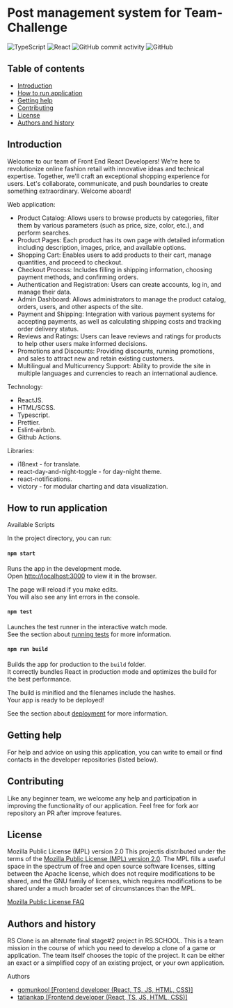 Post management system for Team-Challenge
=================================================
![TypeScript](https://img.shields.io/badge/typescript-%23007ACC.svg?style=for-the-badge&logo=typescript&logoColor=white)
![React](https://img.shields.io/badge/react-%2320232a.svg?style=for-the-badge&logo=react&logoColor=%2361DAFB)
![GitHub commit activity](https://img.shields.io/github/commit-activity/y/PoMaKoM-RSTeam/send-to-telegram-front?style=for-the-badge)
![GitHub](https://img.shields.io/github/license/PoMaKoM-RSTeam/send-to-telegram-front?style=for-the-badge)


Table of contents
-----------------

* [Introduction](#introduction)
* [How to run application](#how-to-run-application)
* [Getting help](#getting-help)
* [Contributing](#contributing)
* [License](#license)
* [Authors and history](#authors-and-history)


Introduction
------------
Welcome to our team of Front End React Developers! We're here to revolutionize online fashion retail with innovative ideas and technical expertise. Together, we'll craft an exceptional shopping experience for users. Let's collaborate, communicate, and push boundaries to create something extraordinary. Welcome aboard!



Web application:
- Product Catalog: Allows users to browse products by categories, filter them by various parameters (such as price, size, color, etc.), and perform searches.
- Product Pages: Each product has its own page with detailed information including description, images, price, and available options.
- Shopping Cart: Enables users to add products to their cart, manage quantities, and proceed to checkout.
- Checkout Process: Includes filling in shipping information, choosing payment methods, and confirming orders.
- Authentication and Registration: Users can create accounts, log in, and manage their data.
- Admin Dashboard: Allows administrators to manage the product catalog, orders, users, and other aspects of the site.
- Payment and Shipping: Integration with various payment systems for accepting payments, as well as calculating shipping costs and tracking order delivery status.
- Reviews and Ratings: Users can leave reviews and ratings for products to help other users make informed decisions.
- Promotions and Discounts: Providing discounts, running promotions, and sales to attract new and retain existing customers.
- Multilingual and Multicurrency Support: Ability to provide the site in multiple languages and currencies to reach an international audience.

Technology:
- ReactJS.
- HTML/SCSS.
- Typescript.
- Prettier.
- Eslint-airbnb.
- Github Actions.


Libraries:
- i18next - for translate.
- react-day-and-night-toggle - for day-night theme.
- react-notifications.
- victory - for modular charting and data visualization.


How to run application
------------

Available Scripts

In the project directory, you can run:

#### `npm start`

Runs the app in the development mode.\
Open [http://localhost:3000](http://localhost:3000) to view it in the browser.

The page will reload if you make edits.\
You will also see any lint errors in the console.

#### `npm test`

Launches the test runner in the interactive watch mode.\
See the section about [running tests](https://facebook.github.io/create-react-app/docs/running-tests) for more information.

#### `npm run build`

Builds the app for production to the `build` folder.\
It correctly bundles React in production mode and optimizes the build for the best performance.

The build is minified and the filenames include the hashes.\
Your app is ready to be deployed!

See the section about [deployment](https://facebook.github.io/create-react-app/docs/deployment) for more information.



Getting help
------------

For help and advice on using this application, you can write to email or find contacts in the developer repositories (listed below).


Contributing
------------

Like any beginner team, we welcome any help and participation in improving the functionality of our application. Feel free for fork aor repository an PR after improve features.


License
-------

Mozilla Public License (MPL) version 2.0
This projectis distributed under the terms of the [Mozilla Public License (MPL) version 2.0](https://www.mozilla.org/en-US/MPL/2.0/). The MPL fills a useful space in the spectrum of free and open source software licenses, sitting between the Apache license, which does not require modifications to be shared, and the GNU family of licenses, which requires modifications to be shared under a much broader set of circumstances than the MPL.

[Mozilla Public License FAQ](https://www.mozilla.org/en-US/MPL/2.0/FAQ/)


Authors and history
---------------------------

RS Clone is an alternate final stage#2 project in RS.SCHOOL. This is a team mission in the course of which you need to develop a clone of a game or application. The team itself chooses the topic of the project. It can be either an exact or a simplified copy of an existing project, or your own application.

Authors 
* [gomunkool  [Frontend developer (React, TS, JS, HTML, CSS)]](https://github.com/gomunkool)
* [tatiankap  [Frontend developer (React, TS, JS, HTML, CSS)]](https://github.com/tatiankap)


